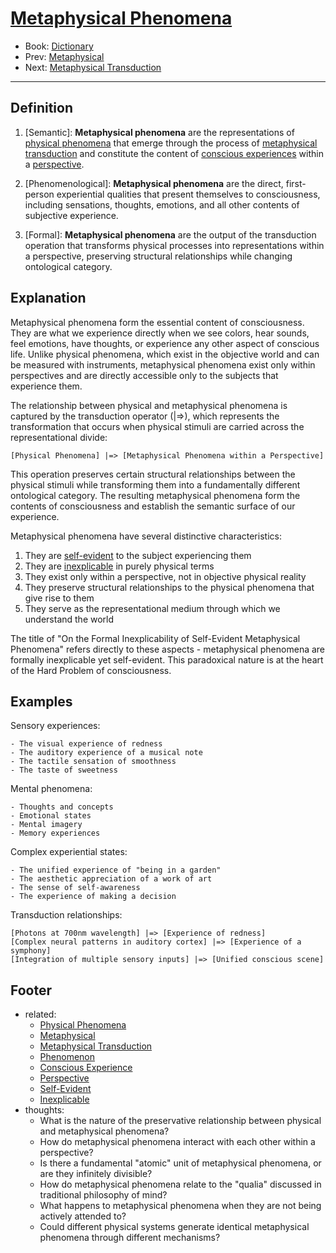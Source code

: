 # [Metaphysical Phenomena](https://dna-platform.github.io/inexplicable-phenomena/dictionary/metaphysical-phenomena.html)
- Book: [Dictionary](./.dictionary.md)
- Prev: [Metaphysical](./metaphysical.md)
- Next: [Metaphysical Transduction](./metaphysical-transduction.md)
---

## Definition

1. [Semantic]: **Metaphysical phenomena** are the representations of [physical phenomena](physical-phenomena.md) that emerge through the process of [metaphysical transduction](metaphysical-transduction.md) and constitute the content of [conscious experiences](conscious-experience.md) within a [perspective](perspective.md).

2. [Phenomenological]: **Metaphysical phenomena** are the direct, first-person experiential qualities that present themselves to consciousness, including sensations, thoughts, emotions, and all other contents of subjective experience.

3. [Formal]: **Metaphysical phenomena** are the output of the transduction operation that transforms physical processes into representations within a perspective, preserving structural relationships while changing ontological category.

## Explanation

Metaphysical phenomena form the essential content of consciousness. They are what we experience directly when we see colors, hear sounds, feel emotions, have thoughts, or experience any other aspect of conscious life. Unlike physical phenomena, which exist in the objective world and can be measured with instruments, metaphysical phenomena exist only within perspectives and are directly accessible only to the subjects that experience them.

The relationship between physical and metaphysical phenomena is captured by the transduction operator (|=>), which represents the transformation that occurs when physical stimuli are carried across the representational divide:

```
[Physical Phenomena] |=> [Metaphysical Phenomena within a Perspective]
```

This operation preserves certain structural relationships between the physical stimuli while transforming them into a fundamentally different ontological category. The resulting metaphysical phenomena form the contents of consciousness and establish the semantic surface of our experience.

Metaphysical phenomena have several distinctive characteristics:
1. They are [self-evident](self-evident.md) to the subject experiencing them
2. They are [inexplicable](inexplicable.md) in purely physical terms
3. They exist only within a perspective, not in objective physical reality
4. They preserve structural relationships to the physical phenomena that give rise to them
5. They serve as the representational medium through which we understand the world

The title of "On the Formal Inexplicability of Self-Evident Metaphysical Phenomena" refers directly to these aspects - metaphysical phenomena are formally inexplicable yet self-evident. This paradoxical nature is at the heart of the Hard Problem of consciousness.

## Examples

Sensory experiences:
```
- The visual experience of redness
- The auditory experience of a musical note
- The tactile sensation of smoothness
- The taste of sweetness
```

Mental phenomena:
```
- Thoughts and concepts
- Emotional states
- Mental imagery
- Memory experiences
```

Complex experiential states:
```
- The unified experience of "being in a garden"
- The aesthetic appreciation of a work of art
- The sense of self-awareness
- The experience of making a decision
```

Transduction relationships:
```
[Photons at 700nm wavelength] |=> [Experience of redness]
[Complex neural patterns in auditory cortex] |=> [Experience of a symphony]
[Integration of multiple sensory inputs] |=> [Unified conscious scene]
```

## Footer
- related: 
  - [Physical Phenomena](physical-phenomena.md)
  - [Metaphysical](metaphysical.md)
  - [Metaphysical Transduction](metaphysical-transduction.md)
  - [Phenomenon](phenomenon.md)
  - [Conscious Experience](conscious-experience.md)
  - [Perspective](perspective.md)
  - [Self-Evident](self-evident.md)
  - [Inexplicable](inexplicable.md)
- thoughts:
  - What is the nature of the preservative relationship between physical and metaphysical phenomena?
  - How do metaphysical phenomena interact with each other within a perspective?
  - Is there a fundamental "atomic" unit of metaphysical phenomena, or are they infinitely divisible?
  - How do metaphysical phenomena relate to the "qualia" discussed in traditional philosophy of mind?
  - What happens to metaphysical phenomena when they are not being actively attended to?
  - Could different physical systems generate identical metaphysical phenomena through different mechanisms?